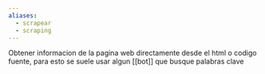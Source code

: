 ```yaml
---
aliases:
  - scrapear
  - scraping
---
```

Obtener informacion de la pagina web directamente desde el html o codigo fuente, para esto se suele usar algun [[bot]] que busque palabras clave